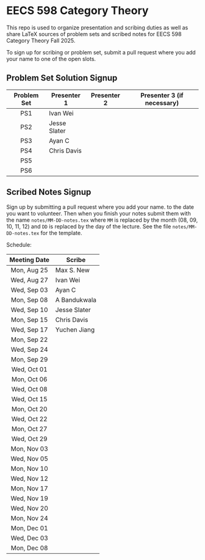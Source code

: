# EECS 598 Category Theory

This repo is used to organize presentation and scribing duties as well
as share LaTeX sources of problem sets and scribed notes for EECS 598
Category Theory Fall 2025.

To sign up for scribing or problem set, submit a pull request where
you add your name to one of the open slots.

## Problem Set Solution Signup

| Problem Set | Presenter 1 | Presenter 2 | Presenter 3 (if necessary) |
|:-----------:|-------------|-------------|----------------------------|
| PS1         | Ivan Wei    |             |                            |
| PS2         | Jesse Slater|             |                            |
| PS3         |   Ayan C    |             |                            |
| PS4         | Chris Davis |             |                            |
| PS5         |             |             |                            |
| PS6         |             |             |                            |

## Scribed Notes Signup

Sign up by submitting a pull request where you add your name. to the
date you want to volunteer. Then when you finish your notes submit
them with the name `notes/MM-DD-notes.tex` where `MM` is replaced by
the month (08, 09, 10, 11, 12) and `DD` is replaced by the day of the
lecture. See the file `notes/MM-DD-notes.tex` for the template.

Schedule:

| Meeting Date | Scribe     |
|:------------:|------------|
| Mon, Aug 25  | Max S. New |
| Wed, Aug 27  | Ivan Wei   |
| Wed, Sep 03  |   Ayan C   |
| Mon, Sep 08  |A Bandukwala|
| Wed, Sep 10  |Jesse Slater|
| Mon, Sep 15  |Chris Davis |
| Wed, Sep 17  |Yuchen Jiang|
| Mon, Sep 22  |            |
| Wed, Sep 24  |            |
| Mon, Sep 29  |            |
| Wed, Oct 01  |            |
| Mon, Oct 06  |            |
| Wed, Oct 08  |            |
| Wed, Oct 15  |            |
| Mon, Oct 20  |            |
| Wed, Oct 22  |            |
| Mon, Oct 27  |            |
| Wed, Oct 29  |            |
| Mon, Nov 03  |            |
| Wed, Nov 05  |            |
| Mon, Nov 10  |            |
| Wed, Nov 12  |            |
| Mon, Nov 17  |            |
| Wed, Nov 19  |            |
| Wed, Nov 20  |            |
| Mon, Nov 24  |            |
| Mon, Dec 01  |            |
| Wed, Dec 03  |            |
| Mon, Dec 08  |            |
